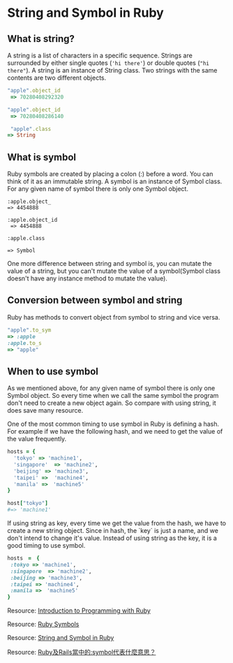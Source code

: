 # String and Symbol in Ruby

## What is string?

A string is a list of characters in a specific sequence. Strings are surrounded by either single quotes \(`'hi there'`\) or double quotes \(`"hi there"`\). A string is an instance of String class. Two strings with the same contents are two different objects.

```ruby
"apple".object_id
 => 70280408292320

"apple".object_id
 => 70280408286140

 "apple".class
=> String
```

## What is symbol

Ruby symbols are created by placing a colon \(:\) before a word. You can think of it as an immutable string. A symbol is an instance of Symbol class. For any given name of symbol there is only one Symbol object.

```
:apple.object_
=> 4454888

:apple.object_id
 => 4454888

:apple.class

=> Symbol
```

One more difference between string and symbol is, you can mutate the value of a string, but you can't mutate the value of a symbol\(Symbol class doesn't have any instance method to mutate the value\).

## Conversion between symbol and string

Ruby has methods to convert object from symbol to string and vice versa.

```ruby
"apple".to_sym
=> :apple
:apple.to_s
=> "apple"
```

## When to use symbol

As we mentioned above, for any given name of symbol there is only one Symbol object. So every time when we call the same symbol the program don't need to create a new object again. So compare with using string, it does save many resource.

One of the most common timing to use symbol in Ruby is defining a hash. For example if we have the following hash, and we need to get the value of the value frequently.

```ruby
hosts = {
  'tokyo' => 'machine1',
  'singapore'  => 'machine2',
  'beijing' => 'machine3',
  'taipei' =>  'machine4',
  'manila' =>　'machine5'
}

host["tokyo"]
#=> 'machine1'
```

If using string as key, every time we get the value from the hash, we have to create a new string object. Since in hash, the \`key\` is just a name, and we don't intend to change it's value. Instead of using string as the key, it is a good timing to use symbol.

```ruby
hosts　=　{
 :tokyo => 'machine1',
 :singapore  => 'machine2',
 :beijing => 'machine3',
 :taipei => 'machine4',
 :manila =>　'machine5'
}
```

Resource: [Introduction to Programming with Ruby](https://launchschool.com/books/ruby/read/basics#strings)

Resource: [Ruby Symbols](http://rubylearning.com/satishtalim/ruby_symbols.html)

Resource: [String and Symbol in Ruby](http://kaochenlong.com/en/2016/04/25/string-and-symbol-in-ruby/)

Resource: [Ruby及Rails當中的:symbol代表什麼意思？](http://ithelp.ithome.com.tw/articles/10161202)

